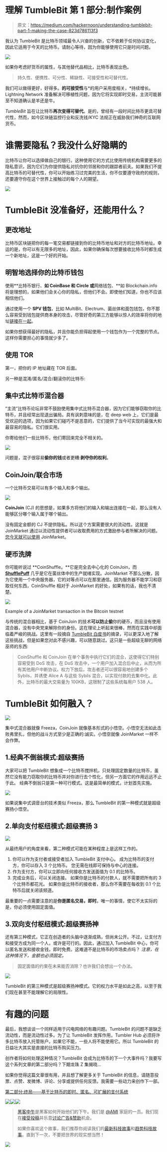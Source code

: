 # 理解 TumbleBit 第 1 部分:制作案例

> 原文：<https://medium.com/hackernoon/understanding-tumblebit-part-1-making-the-case-823d786113f3>

我认为 TumbleBit 是比特币领域最令人兴奋的创新，它不依赖于任何协议变化，因此它适用于今天的比特币。请耐心等待，因为你能够使用它只是时间问题。

![](img/1f329339271cfbc3dcf4eef6f5e3c45d.png)

如果你考虑好货币的属性，与其他替代品相比，比特币表现出色。

> 持久性、便携性、可分性、稀缺性、可接受性和可替代性。

我们可以做得更好，好得多。**的可接受性**与*的用户采用度相关，*持续增长。Lightning Network 准备解决可移植性问题，因为它将实现即时交易，主流可能甚至不知道确认是羊还是牛。

*TumbleBit* 旨在让比特币**再次变得可替代**。是的，曾经有一段时间比特币更具可替代性，然而，如今区块链监控行业和反洗钱/KYC 法规正在威胁我们神奇的互联网货币。

# 谁需要隐私？我没什么好隐瞒的

比特币让你可以选择做自己的银行。这种使用它的方式比使用传统机构需要更多的隐私意识，因为它们为你提供隐私对抗你的邻居和你的跟踪者前夫。如果我们不提高比特币的可替代性，你可以开始练习过完美的生活，你不仅要遵守政府的规则，还要遵守你在这个世界上接触过的每个人的期望。

![](img/d0ef094f26d9b616be991d934813379c.png)

# TumbleBit 没准备好，还能用什么？

## 更改地址

比特币区块链把你的每一笔交易都链接到你的比特币地址和对方的比特币地址。幸运的是，你可以有无限多的地址，因此，如果你确保每次想要接收比特币时都生成一个新地址，这是一个好的开始。

## 明智地选择你的比特币钱包

使用**比特币银行、**如 CoinBase 和 Circle 或**网络钱包、**如 Blockchain.info 将是理想的，如果他们会关心你的隐私，但他们不会。即使他们知道，你也不应该相信他们。

通过使用一个 **SPV 钱包**，比如 MultiBit、Electrum、菌丝体和面包钱包，你不那么容易受到钱包提供商本身的攻击，尽管好奇的第三方能够以惊人的效率将你的地址[链接在一起](https://www.youtube.com/watch?v=HScK4pkDNds)。

如果你想获得最好的隐私，并且你能负担得起使用一个钱包作为一个完整的节点。这样你需要担心的事情就少多了。

## 使用 TOR

第一，把你的 IP 地址藏在 TOR 后面。

另一种是混淆/匿名/混合/翻滚你的比特币:

## 集中式比特币混合器

“主流”比特币论坛非常不鼓励使用集中式比特币混合器，因为它们能够窃取你的比特币，并且经常出现退出骗局。具有讽刺意味的是，在 deep web 上，它们是最受欢迎的选项，因为如果它们碰巧不是恶意的，它们提供了当今可实现的最强大和最容易的隐私。它们很实用。

你寄给他们一些比特币，他们寄回来完全不相关的。

![](img/f61cefb331ee8bf785e2450c976abeea.png)

问题是，混子很容易**偷你的钱**或者更糟:**剥夺你的权利**。

## CoinJoin/联合市场

一个比特币交易可以有多个输入和多个输出。

![](img/2d5f850af703f1bacb0defaf82a83d5b.png)

**CoinJoin** (CJ) 的思想是，如果多方将他们的输入和输出连接在一起，那么没有人能够区分哪个输入属于哪个输出。

没有固定金额的 CJ 不提供隐私。所以这个方案需要很大的流动性。这就是 JoinMarket 通过以流动性提供者可以收取费用的方式激励参与者所解决的问题。[您今天就可以使用](https://github.com/JoinMarket-Org/joinmarket) JoinMarket。

## 硬币洗牌

你可能听说过 **CoinShuffle。**它是完全去中心化的 CoinJoin，而 [**ShufflePuff**](https://github.com/DanielKrawisz/Shufflepuff) 几乎是它在菌丝体中的生产就绪实现。JoinMarket 不那么分散，因为它使用一个中央服务器，它的对等点可以在那里通信。因为服务器不能学习和窃取任何东西，CoinShuffle 相对于 JoinMarket 的好处，如果有的话，我也不清楚。

![](img/e1e2977846b20984a5650761f503ed88.png)

Example of a JoinMarket transaction in the Bitcoin testnet

与传统的混合器相比，基于 CoinJoin 的技术**可以防止偷**你的硬币，而且没有使用混合器，没有中央党来解除你的身份。这在理论上听起来很棒，然而在实践中却面临着严峻的挑战。这里有一段摘自 [TumbleBit 白皮书](https://eprint.iacr.org/2016/575.pdf)的摘录，可以更深入地了解这些挑战，但是如果您对此不感兴趣，可以随意跳过。这只是一些超级无聊的网络巫师的东西:

> CoinShuffle 和 CoinJoin 在单个事务中执行它们的混合，这使得它们特别容易受到 DoS 攻击，在 DoS 攻击中，一个用户加入混合后中止，从而为所有其他用户中断协议。权力下放后，攻击者还可以很容易地创建多个 Sybils，并诱使 Alice A 与这些 Sybils 混合，以实现付款的去集中化。此外，比特币的最大交易量为 100KB，这限制了这些系统每用户 538 人。

# TumbleBit 如何融入？

![](img/1c6621bbac3782a575903d07e0bb659f.png)

集中式混合器就像 Freeza，CoinJoin 就像基本形式的小悟空。小悟空无法如此击败弗里扎，但他的战斗方式至少是正确的:诚实。小悟空就像 JoinMarket 一样不会作弊。

## 1.经典不倒翁模式:超级赛扬

大家可以把 TumbleBit 想象成一个比特币搅拌机，只处理固定数量的比特币，虽然它没有能力窃取你的比特币并对你进行去个性化，但另一方面它的作用远远不止于此。
经典不倒翁只是第一种可行模式。这是最简单的模式，计划首先实施。

![](img/c409094924274a6b76ccf06521b1fdd2.png)

如果说集中式调音台的技术类似 Freeza，那么 TumbleBit 的第一种模式就是超级赛扬小悟空。

## 2.单向支付枢纽模式:超级赛扬 3

![](img/a905db180fa520db928336f54d0bbcd1.png)

从最终用户的角度来看，第二种模式可能在某种程度上是这样工作的。

1.  你可以作为支付者或接受者加入 TumbleBit 支付中心。
    成为比特币的支付方，你可以存入 3 个比特币。
    您无需在线即可保持与中心的连接。
2.  作为支付方，你可以立即向任何接收方发送面值为 0.1 的比特币。
3.  完成业务后，可以关闭连接。
    如果你是比特币的付款人，就不需要把所有的 3 个比特币都花光。
    如果你是比特币的接收者，那么你不需要在每收到 0.1 个比特币后就关闭该频道。

最重要的一点需要注意的是**你是匿名交易，即时**。唯一的事情，使它不太实际的是，你必须使用固定面值。

## 3.双向支付枢纽模式:超级赛扬神

还有第三种模式，它正在创造者的头脑中逐渐成熟，但尚未公开。不过，让支付方和接受方成为同一个人，或许是可行的。因此，通过加入 TumbleBit 中心，你可以匿名发送和接收金钱，即时免费。这难道不是比特币的市场卖点吗？
*注意，在这种情况下，金额也必须固定。*

> 固定面值的约束在未来能否消除？也许我们会想出一个办法。

![](img/2dbb0aea9bc1e5468de7bcd2e7a74d0f.png)

TumbleBit 的第三种模式是超级赛扬神模式。它的权力水平是如此之高，以至于我们现在甚至不能理解它的局限性。

# 有趣的问题

最后，我想谈谈一个同样适用于闪电网络的有趣问题。TumbleBit 的问题不是缺乏流动性，而是流动性过多。为了让 TumbleBit 发挥作用，Tumbler Hub 必须将许多比特币放入托管账户。如果它不能，一些人将不能使用它。所以 TumbleBit 的日益壮大其实是直接的比特币购买压力。

创作者将如何处理这种情况？TumbleBit 会成为比特币的下一个大事件吗？我要写这个系列文章的第二部分吗？下期龙珠 Z 集揭晓…

如果你觉得这篇文章很有用，并且想了解更多关于 TumbleBit 的信息，请随意投票、点赞、发微博、评论、分享或提供任何反馈。我需要一些动力来创作下一部。

[第二部分:终局——基于比特币的即时、匿名、可扩展的支付系统](/@nopara73/understanding-tumblebit-part-2-the-endgame-instant-anonymous-scaleable-payment-system-on-top-479e7eb9ca24)

[![](img/50ef4044ecd4e250b5d50f368b775d38.png)](http://bit.ly/HackernoonFB)[![](img/979d9a46439d5aebbdcdca574e21dc81.png)](https://goo.gl/k7XYbx)[![](img/2930ba6bd2c12218fdbbf7e02c8746ff.png)](https://goo.gl/4ofytp)

> [黑客中午](http://bit.ly/Hackernoon)是黑客如何开始他们的下午。我们是 [@AMI](http://bit.ly/atAMIatAMI) 家庭的一员。我们现在[接受投稿](http://bit.ly/hackernoonsubmission)并乐意[讨论广告&赞助](mailto:partners@amipublications.com)机会。
> 
> 如果你喜欢这个故事，我们推荐你阅读我们的[最新科技故事](http://bit.ly/hackernoonlatestt)和[趋势科技故事](https://hackernoon.com/trending)。直到下一次，不要把世界的现实想当然！

![](img/be0ca55ba73a573dce11effb2ee80d56.png)